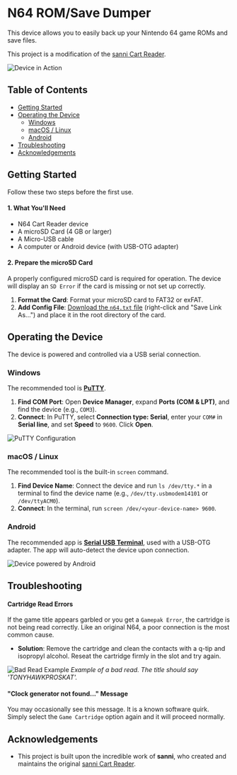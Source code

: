 # N64 ROM/Save Dumper

This device allows you to easily back up your Nintendo 64 game ROMs and save files.

This project is a modification of the [sanni Cart Reader](https://github.com/sanni/cartreader).

![Device in Action](https://user-images.githubusercontent.com/89006649/187055008-d4ed1e56-0636-4c86-967c-e2c1d843efed.jpg)

## Table of Contents
- [Getting Started](#getting-started)
- [Operating the Device](#operating-the-device)
  - [Windows](#windows)
  - [macOS / Linux](#macos--linux)
  - [Android](#android)
- [Troubleshooting](#troubleshooting)
- [Acknowledgements](#acknowledgements)

## Getting Started

Follow these two steps before the first use.

#### 1. What You'll Need
* N64 Cart Reader device
* A microSD Card (4 GB or larger)
* A Micro-USB cable
* A computer or Android device (with USB-OTG adapter)

#### 2. Prepare the microSD Card
A properly configured microSD card is required for operation. The device will display an `SD Error` if the card is missing or not set up correctly.

1.  **Format the Card**: Format your microSD card to FAT32 or exFAT.
2.  **Add Config File**: [Download the `n64.txt` file](https://raw.githubusercontent.com/sanni/cartreader/master/sd/n64.txt) (right-click and "Save Link As...") and place it in the root directory of the card.

## Operating the Device

The device is powered and controlled via a USB serial connection.

### Windows
The recommended tool is **[PuTTY](https://www.putty.org/)**.

1.  **Find COM Port**: Open **Device Manager**, expand **Ports (COM & LPT)**, and find the device (e.g., `COM3`).
2.  **Connect**: In PuTTY, select **Connection type: Serial**, enter your `COM#` in **Serial line**, and set **Speed** to `9600`. Click **Open**.

![PuTTY Configuration](https://user-images.githubusercontent.com/89006649/163255730-a5c36813-b4a7-441c-adde-c2492dd997ba.jpg)

### macOS / Linux
The recommended tool is the built-in `screen` command.

1.  **Find Device Name**: Connect the device and run `ls /dev/tty.*` in a terminal to find the device name (e.g., `/dev/tty.usbmodem14101` or `/dev/ttyACM0`).
2.  **Connect**: In the terminal, run `screen /dev/<your-device-name> 9600`.

### Android
The recommended app is **[Serial USB Terminal](https://play.google.com/store/apps/details?id=de.kai_morich.serial_usb_terminal)**, used with a USB-OTG adapter. The app will auto-detect the device upon connection.

![Device powered by Android](https://user-images.githubusercontent.com/89006649/171938872-d692c80f-fe8c-4ee9-9113-56fd095a9bde.png)

## Troubleshooting

#### Cartridge Read Errors
If the game title appears garbled or you get a `Gamepak Error`, the cartridge is not being read correctly. Like an original N64, a poor connection is the most common cause.

* **Solution**: Remove the cartridge and clean the contacts with a q-tip and isopropyl alcohol. Reseat the cartridge firmly in the slot and try again.

![Bad Read Example](https://user-images.githubusercontent.com/89006649/163607454-d823e7a7-48d4-445f-a9a2-1c160c8e53b5.jpg)
_Example of a bad read. The title should say 'TONYHAWKPROSKAT'._

#### "Clock generator not found..." Message
You may occasionally see this message. It is a known software quirk. Simply select the `Game Cartridge` option again and it will proceed normally.

## Acknowledgements
* This project is built upon the incredible work of **sanni**, who created and maintains the original [sanni Cart Reader](https://github.com/sanni/cartreader).